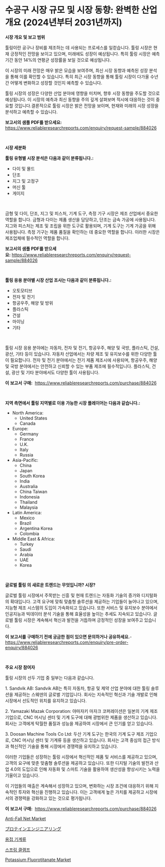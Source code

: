 <p><h1>수공구 시장 규모 및 시장 동향: 완벽한 산업 개요 (2024년부터 2031년까지)</h1></p><p><strong>시장 개요 및 보고 범위</strong></p>
<p><p>툴링이란 공구나 장비를 제조하는 데 사용되는 프로세스를 일컫습니다. 툴링 시장은 현재 긍정적인 전망을 보이고 있으며, 미래에도 성장이 예상됩니다. 특히 툴링 시장은 예측 기간 동안 14%의 연평균 성장률을 보일 것으로 예상됩니다.</p><p>이 시장의 미래 전망은 매우 밝은 모습을 보여주며, 최신 시장 동향과 예측된 성장 분석을 통해 이를 확인할 수 있습니다. 특히 최근 시장 동향을 통해 툴링 시장이 다가올 수년간 어떻게 변화하고 성장할 것인지 예측할 수 있습니다.</p><p>툴링 시장의 성장은 다양한 산업 분야에 영향을 미치며, 향후 시장 동향을 주도할 것으로 예상됩니다. 이 시장의 예측과 최신 동향을 주의 깊게 살펴보며 적시에 대응하는 것이 중요할 것입니다.결론적으로 툴링 시장은 밝은 전망을 보이며, 현재와 미래의 시장 성장을 분석하고 예측할 수 있습니다.</p></p>
<p><strong>보고서의 샘플 PDF를 받으세요:</strong> <a href="https://www.reliableresearchreports.com/enquiry/request-sample/884026">https://www.reliableresearchreports.com/enquiry/request-sample/884026</a></p>
<p>&nbsp;</p>
<p><strong>시장 세분화</strong></p>
<p><strong>툴링 유형별 시장 분석은 다음과 같이 분류됩니다.:</strong></p>
<p><ul><li>다이 및 몰드</li><li>단조</li><li>지그 및 고정구</li><li>머신 툴</li><li>게이지</li></ul></p>
<p>&nbsp;</p>
<p><p>금형 및 다이, 단조, 지그 및 피스처, 기계 도구, 측정 기구 시장은 제조 산업에서 중요한 역할을 합니다. 금형과 다이는 제품 생산을 담당하고, 단조는 금속 가공에 사용됩니다. 지그와 피스처는 제조 및 조립을 위한 도구로 활용되며, 기계 도구는 기계 가공을 위해 사용됩니다. 측정 기구는 제품 품질을 확인하는 데 중요한 역할을 합니다. 이러한 시장은 제조업체에 필수적인 역할을 합니다.</p></p>
<p><strong>보고서의 샘플 PDF를 받으세요:</strong>&nbsp;<a href="https://www.reliableresearchreports.com/enquiry/request-sample/884026">https://www.reliableresearchreports.com/enquiry/request-sample/884026</a></p>
<p>&nbsp;</p>
<p><strong> 툴링 응용 분야별 시장 산업 조사는 다음과 같이 분류됩니다.:</strong></p>
<p><ul><li>오토모티브</li><li>전자 및 전기</li><li>항공우주, 해양 및 방위</li><li>플라스틱</li><li>건설</li><li>마이닝</li><li>기타</li></ul></p>
<p>&nbsp;</p>
<p><p>툴링 시장 응용 분야에는 자동차, 전자 및 전기, 항공우주, 해양 및 국방, 플라스틱, 건설, 광산, 기타 등이 있습니다. 자동차 산업에서는 차량 제조 및 유지보수를 위한 다양한 툴이 필요합니다. 전자 및 전기 분야에서는 전기 제품 제조시에 사용되며, 항공우주, 해양 및 국방 분야에서는 안전하고 신뢰할 수 있는 부품 제조에 필수적입니다. 플라스틱, 건설, 광산 및 기타 분야에서도 다양한 툴이 사용됩니다.</p></p>
<p><strong>이 보고서 구매:</strong>&nbsp; <a href="https://www.reliableresearchreports.com/purchase/884026">https://www.reliableresearchreports.com/purchase/884026</a></p>
<p>&nbsp;</p>
<p><strong>지역 측면에서 툴링 지역별로 이용 가능한 시장 플레이어는 다음과 같습니다.:</strong></p>
<p><ul>
    <li>
        North America:
        <ul>
            <li>United States</li>
            <li>Canada</li>
        </ul>
    </li>
    <li>
        Europe:
        <ul>
            <li>Germany</li>
            <li>France</li>
            <li>U.K.</li>
            <li>Italy</li>
            <li>Russia</li>
        </ul>
    </li>
    <li>
        Asia-Pacific:
        <ul>
            <li>China</li>
            <li>Japan</li>
            <li>South Korea</li>
            <li>India</li>
            <li>Australia</li>
            <li>China Taiwan</li>
            <li>Indonesia</li>
            <li>Thailand</li>
            <li>Malaysia</li>
        </ul>
    </li>
    <li>
        Latin America:
        <ul>
            <li>Mexico</li>
            <li>Brazil</li>
            <li>Argentina Korea</li>
            <li>Colombia</li>
        </ul>
    </li>
    <li>
        Middle East & Africa:
        <ul>
            <li>Turkey</li>
            <li>Saudi</li>
            <li>Arabia</li>
            <li>UAE</li>
            <li>Korea</li>
        </ul>
    </li>
    </ul></p>
<p>&nbsp;</p>
<p><strong>글로벌 툴링 의 새로운 트렌드는 무엇입니까? 시장?</strong></p>
<p><p>글로벌 툴링 시장에서 주목받는 신흥 및 현재 트렌드는 자동화 기술의 증가와 디지털화의 확대입니다. 고객 요구에 맞춰 맞춤형 솔루션을 제공하는 기업들이 늘어나고 있으며, 지능형 제조 시스템의 도입이 가속화되고 있습니다. 또한 서비스 및 유지보수 분야에서 인공지능과 빅데이터 분석 기술을 통해 효율성을 높이는 추세도 지속되고 있습니다. 글로벌 툴링 시장은 계속해서 혁신과 발전을 거듭하며 긍정적인 성장을 보여주고 있습니다.</p></p>
<p><strong>이 보고서를 구매하기 전에 궁금한 점이 있으면 문의하거나 공유하세요.</strong>- <a href="https://www.reliableresearchreports.com/enquiry/pre-order-enquiry/884026">https://www.reliableresearchreports.com/enquiry/pre-order-enquiry/884026</a></p>
<p>&nbsp;</p>
<p><strong>주요 시장 참여자</strong></p>
<p><p>툴링 시장의 선두 기업 중 일부는 다음과 같습니다.</p><p>1. Sandvik AB: Sandvik AB는 특히 자동차, 항공 및 제약 산업 분야에 대한 툴링 솔루션을 제공하는 스웨덴의 글로벌 기업입니다. 회사는 지속적인 혁신과 기술 개발로 인해 시장에서 선도적인 위치를 유지하고 있습니다.</p><p>2. Yamazaki Mazak Corporation: 야마자키 마자크 코퍼레이션은 일본의 기계 제조 기업으로, CNC 머시닝 센터 및 기계 도구에 대해 광범위한 제품을 생산하고 있습니다. 회사는 고객에게 탁월한 품질과 성능을 제공하여 시장에서 큰 인기를 얻고 있습니다.</p><p>3. Doosan Machine Tools Co Ltd: 두산 기계 도구는 한국의 기계 도구 제조 기업으로, CNC 머시닝 센터 및 기계류 등을 생산하고 있습니다. 회사는 고객 중심의 접근 방식과 혁신적인 기술을 통해 시장에서 경쟁력을 유지하고 있습니다.</p><p>이러한 기업들은 성장하는 툴링 시장에서 혁신적인 제품 및 서비스를 제공하고 있으며, 고객의 요구에 맞춘 맞춤형 솔루션을 제공하고 있습니다. 또한 디지털 기술의 발전과 산업 4.0의 도입으로 인해 자동화 및 스마트 기술을 활용하여 생산성을 향상시키는 노력을 기울이고 있습니다.</p><p>이 기업들의 매출은 계속해서 성장하고 있으며, 변화하는 시장 조건에 대응하기 위해 지속적인 투자와 혁신을 진행하고 있습니다. 이는 고객에게 높은 가치를 제공하고 시장에서의 경쟁력을 강화하고 있는 것으로 평가됩니다.</p></p>
<p><strong>이 보고서 구매:</strong>&nbsp;&nbsp;<a href="https://www.reliableresearchreports.com/purchase/884026">https://www.reliableresearchreports.com/purchase/884026</a></p>
<p><p><a href="https://github.com/julyju69/Market-Research-Report-List-2/blob/main/anti-fall-net-market.md">Anti-Fall Net Market</a></p><p><a href="https://github.com/oqoeusbvpadwjs08/Market-Research-Report-List-1/blob/main/31945741560.md">プロテインエンジニアリング</a></p><p><a href="https://medium.com/@emmettsaynford43546/%EC%9A%A9%EC%A0%91-%EA%B8%B0%EA%B3%84-%EC%8B%9C%EC%9E%A5-%EA%B7%9C%EB%AA%A8-%EB%B0%8F-%EC%8B%9C%EC%9E%A5-%EB%8F%99%ED%96%A5-%EC%99%84%EC%A0%84%ED%95%9C-%EC%82%B0%EC%97%85-%EA%B0%9C%EC%9A%94-2024-2031-58922d36ad12">용접 기계류</a></p><p><a href="https://github.com/vs2869dizt0/Market-Research-Report-List-1/blob/main/52386771163.md">스프링 클램프</a></p><p><a href="https://issuu.com/reportprime-2/docs/potassium-fluorotitanate-market-size-2030.pptx">Potassium Fluorotitanate Market</a></p></p>
